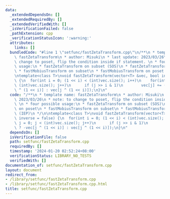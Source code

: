 ```yaml
---
data:
  _extendedDependsOn: []
  _extendedRequiredBy: []
  _extendedVerifiedWith: []
  _isVerificationFailed: false
  _pathExtension: cpp
  _verificationStatusIcon: ':warning:'
  attributes:
    links: []
  bundledCode: "#line 1 \"setfunc/fastZetaTransform.cpp\"\n/**\n * template name:\
    \ fastZetaTransform\n * author: Misuki\n * last update: 2023/03/26\n * note: to\
    \ change to poset, flip the condition inside if statement. \n * four possible\
    \ usage:\n * fastZetaTransform on subset (SOS)\n * fastZetaTransform on poset\n\
    \ * fastMobiusTransform on subset\n * fastMobiusTransform on poset (IEP)\n */\n\
    \ntemplate<class T>\nvoid fastZetaTransform(vector<T> &vec, bool inverse = false)\
    \ {\n  for(int i = 0; (1 << i) < (int)vec.size(); i++)\n    for(int j = 0; j <\
    \ (int)vec.size(); j++)\n      if (j >> i & 1)\n        vec[j] += (inverse ? -vec[j\
    \ ^ (1 << i)] : vec[j ^ (1 << i)]);\n}\n"
  code: "/**\n * template name: fastZetaTransform\n * author: Misuki\n * last update:\
    \ 2023/03/26\n * note: to change to poset, flip the condition inside if statement.\
    \ \n * four possible usage:\n * fastZetaTransform on subset (SOS)\n * fastZetaTransform\
    \ on poset\n * fastMobiusTransform on subset\n * fastMobiusTransform on poset\
    \ (IEP)\n */\n\ntemplate<class T>\nvoid fastZetaTransform(vector<T> &vec, bool\
    \ inverse = false) {\n  for(int i = 0; (1 << i) < (int)vec.size(); i++)\n    for(int\
    \ j = 0; j < (int)vec.size(); j++)\n      if (j >> i & 1)\n        vec[j] += (inverse\
    \ ? -vec[j ^ (1 << i)] : vec[j ^ (1 << i)]);\n}\n"
  dependsOn: []
  isVerificationFile: false
  path: setfunc/fastZetaTransform.cpp
  requiredBy: []
  timestamp: '2024-01-20 02:52:24+08:00'
  verificationStatus: LIBRARY_NO_TESTS
  verifiedWith: []
documentation_of: setfunc/fastZetaTransform.cpp
layout: document
redirect_from:
- /library/setfunc/fastZetaTransform.cpp
- /library/setfunc/fastZetaTransform.cpp.html
title: setfunc/fastZetaTransform.cpp
---
```

